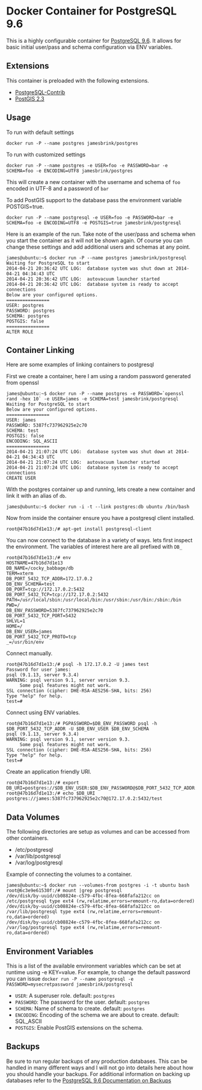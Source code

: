 Docker Container for PostgreSQL 9.6
=================

This is a highly configurable container for [PostgreSQL 9.6](http://www.postgresql.org/).
It allows for basic initial user/pass and schema configuration via ENV variables.

## Extensions

This container is preloaded with the following extensions.

* [PostgreSQL-Contrib](http://www.postgresql.org/docs/9.6/static/contrib.html)
* [PostGIS 2.3](http://postgis.net/)


## Usage

To run with default settings

```
docker run -P --name postgres jamesbrink/postgres
```

To run with customized settings

```
docker run -P --name postgres -e USER=foo -e PASSWORD=bar -e SCHEMA=foo -e ENCODING=UTF8 jamesbrink/postgres
```
This will create a new container with the username and schema of `foo` encoded in UTF-8 and a password of `bar`

To add PostGIS support to the database pass the environment variable POSTGIS=true.
```
docker run -P --name postgresql -e USER=foo -e PASSWORD=bar -e SCHEMA=foo -e ENCODING=UTF8 -e POSTGIS=true jamesbrink/postgresql
```

Here is an example of the run. Take note of the user/pass and schema when you start the container as it will not be shown again. Of course you can change these settings and add additional users and schemas at any point.


    james@ubuntu:~$ docker run -P --name postgres jamesbrink/postgresql
    Waiting for PostgreSQL to start
    2014-04-21 20:36:42 UTC LOG:  database system was shut down at 2014-04-21 04:34:43 UTC
    2014-04-21 20:36:42 UTC LOG:  autovacuum launcher started
    2014-04-21 20:36:42 UTC LOG:  database system is ready to accept connections
    Below are your configured options.
    ================
    USER: postgres
    PASSWORD: postgres
    SCHEMA: postgres
    POSTGIS: false
    ================
    ALTER ROLE


## Container Linking

Here are some examples of linking containers to postgresql

First we create a container, here I am using a random password generated from openssl

    james@ubuntu:~$ docker run -P --name postgres -e PASSWORD=`openssl rand -hex 10` -e USER=james -e SCHEMA=test jamesbrink/postgresql
    Waiting for PostgreSQL to start
    Below are your configured options.
    ================
    USER: james
    PASSWORD: 5387fc737962925e2c70
    SCHEMA: test
    POSTGIS: false
    ENCODING: SQL_ASCII
    ================
    2014-04-21 21:07:24 UTC LOG:  database system was shut down at 2014-04-21 04:34:43 UTC
    2014-04-21 21:07:24 UTC LOG:  autovacuum launcher started
    2014-04-21 21:07:24 UTC LOG:  database system is ready to accept connections
    CREATE USER

With the postgres container up and running, lets create a new container and link it with an alias of `db`.

    james@ubuntu:~$ docker run -i -t --link postgres:db ubuntu /bin/bash
    
Now from inside the container ensure you have a postgresql client installed.

    root@47b16d7d1e13:/# apt-get install postgresql-client
    
You can now connect to the database in a variety of ways. lets first inspect the environment. The variables of interest here are all prefixed with `DB_`

    root@47b16d7d1e13:/# env
    HOSTNAME=47b16d7d1e13
    DB_NAME=/cocky_babbage/db
    TERM=xterm
    DB_PORT_5432_TCP_ADDR=172.17.0.2
    DB_ENV_SCHEMA=test
    DB_PORT=tcp://172.17.0.2:5432
    DB_PORT_5432_TCP=tcp://172.17.0.2:5432
    PATH=/usr/local/sbin:/usr/local/bin:/usr/sbin:/usr/bin:/sbin:/bin
    PWD=/
    DB_ENV_PASSWORD=5387fc737962925e2c70
    DB_PORT_5432_TCP_PORT=5432
    SHLVL=1
    HOME=/
    DB_ENV_USER=james
    DB_PORT_5432_TCP_PROTO=tcp
    _=/usr/bin/env

Connect manually.

    root@47b16d7d1e13:/# psql -h 172.17.0.2 -U james test
    Password for user james: 
    psql (9.1.13, server 9.3.4)
    WARNING: psql version 9.1, server version 9.3.
         Some psql features might not work.
    SSL connection (cipher: DHE-RSA-AES256-SHA, bits: 256)
    Type "help" for help.
    test=# 

Connect using ENV variables.

    root@47b16d7d1e13:/# PGPASSWORD=$DB_ENV_PASSWORD psql -h $DB_PORT_5432_TCP_ADDR -U $DB_ENV_USER $DB_ENV_SCHEMA
    psql (9.1.13, server 9.3.4)
    WARNING: psql version 9.1, server version 9.3.
         Some psql features might not work.
    SSL connection (cipher: DHE-RSA-AES256-SHA, bits: 256)
    Type "help" for help.
    test=# 
    
Create an application friendly URI.

    root@47b16d7d1e13:/# export DB_URI=postgres://$DB_ENV_USER:$DB_ENV_PASSWORD@$DB_PORT_5432_TCP_ADDR:$DB_PORT_5432_TCP_PORT/$DB_ENV_SCHEMA
    root@47b16d7d1e13:/# echo $DB_URI
    postgres://james:5387fc737962925e2c70@172.17.0.2:5432/test

## Data Volumes

The following directories are setup as volumes and can be accessed from other containers.

* /etc/postgresql
* /var/lib/postgresql
* /var/log/postgresql
 
Example of connecting the volumes to a container.


    james@ubuntu:~$ docker run --volumes-from postgres -i -t ubuntu bash
    root@6c3e9e61530f:/# mount |grep postgresql
    /dev/disk/by-uuid/cb08824e-c579-4fbc-8fea-668fafa212cc on /etc/postgresql type ext4 (rw,relatime,errors=remount-ro,data=ordered)
    /dev/disk/by-uuid/cb08824e-c579-4fbc-8fea-668fafa212cc on /var/lib/postgresql type ext4 (rw,relatime,errors=remount-ro,data=ordered)
    /dev/disk/by-uuid/cb08824e-c579-4fbc-8fea-668fafa212cc on /var/log/postgresql type ext4 (rw,relatime,errors=remount-ro,data=ordered)
    

    
## Environment Variables

This is a list of the available environment variables which can be set at runtime using -e KEY=value.
For example, to change the default password you can issue `docker run -P --name postgresql -e PASSWORD=mysecretpassword jamesbrink/postgresql`

* `USER`: A superuser role. default: `postgres`
* `PASSWORD`: The password for the user. default: `postgres`
* `SCHEMA`: Name of schema to create. default: `postgres`
* `ENCODING`: Encoding of the schema we are about to create. default: SQL_ASCII
* `POSTGIS`: Enable PostGIS extensions on the schema.

## Backups

Be sure to run regular backups of any production databases. This can be handled in many different ways and I will not go into details here about how you should handle your backups. For additional information on backing up databases refer to the [PostgreSQL 9.6 Documentation on Backups](http://www.postgresql.org/docs/9.6/static/backup.html)

